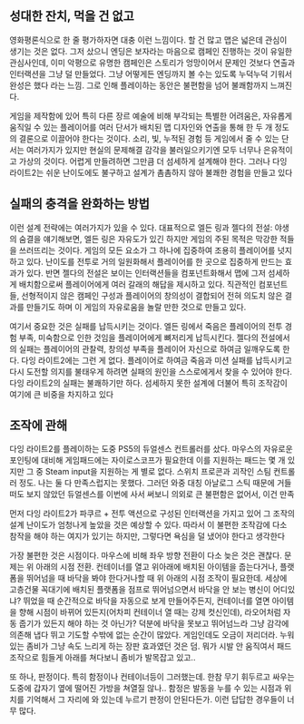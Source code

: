## 성대한 잔치, 먹을 건 없고

영화평론식으로 한 줄 평가하자면 대충 이런 느낌이다. 할 건 많고 맵은 넓은데 관심이 생기는 것은 없다. 그저 샀으니 엔딩은 보자라는 마음으로 캠페인 진행하는 것이 유일한 관심사인데, 이미 악평으로 유명한 캠페인은 스토리가 엉망이어서 문제인 것보다 연출과 인터랙션을 그냥 덜 만들었다. 그냥 어떻게든 엔딩까지 볼 수는 있도록 누덕누덕 기워서 완성은 했다 라는 느낌. 그로 인해 플레이하는 동안은 불편함을 넘어 불쾌함까지 느껴진다.

게임을 제작함에 있어 특히 다른 장르 예술에 비해 부각되는 특별한 어려움은, 자유롭게 움직일 수 있는 플레이어를 여러 단서가 배치된 맵 디자인와 연출을 통해 한 두 개 정도의 결론으로 이끌어야 한다는 것이다. 소리, 빛, 누적된 경험 등 게임에서 줄 수 있는 단서는 여러가지가 있지만 현실의 문제해결 감각을 불러일으키기엔 모두 너무나 은유적이고 가상의 것이다. 어렵게 만들려하면 그만큼 더 섬세하게 설계해야 한다. 그러나 다잉 라이트2는 쉬운 난이도에도 불구하고 설계가 촘촘하지 않아 불쾌한 경험을 만들고 있다

## 실패의 충격을 완화하는 방법

이런 설계 전략에는 여러가지가 있을 수 있다. 대표적으로 엘든 링과 젤다의 전설: 야생의 숨결을 얘기해보면, 엘든 링은 자유도가 있긴 하지만 게임의 주된 목적은 막강한 적들을 쓰러뜨리는 것이다. 게임의 모든 요소가 그 하나에 집중하여 조용히 플레이어를 넛지하고 있다. 난이도를 전투로 거의 일원화해서 플레이어를 한 곳으로 집중하게 만드는 효과가 있다. 반면 젤다의 전설은 보이는 인터랙션들을 컴포넌트화해서 맵에 그저 섬세하게 배치함으로써 플레이어에게 여러 갈래의 해답을 제시하고 있다. 직관적인 컴포넌트들, 선형적이지 않은 캠페인 구성과 플레이어의 창의성이 결합되어 전혀 의도치 않은 결과를 만들기도 하며 이 게임의 자유로움을 놀랄 만한 것으로 만들고 있다. 

여기서 중요한 것은 실패를 납득시키는 것이다. 엘든 링에서 죽음은 플레이어의 전투 경험 부족, 미숙함으로 인한 것임을 플레이어에게 뼈저리게 납득시킨다. 젤다의 전설에서의 실패는 플레이어의 관찰력, 창의성 부족을 플레이어 자신으로 하여금 일깨우도록 한다. 다잉 라이트2에는 그런 게 없다. 플레이어로 하여금 죽음과 미션 실패를 납득시키고 다시 도전할 의지를 불태우게 하려면 실패의 원인을 스스로에게서 찾을 수 있어야 한다. 다잉 라이트2의 실패는 불쾌하기만 하다. 섬세하지 못한 설계에 더불어 특히 조작감이 여기에 큰 비중을 차지하고 있다

## 조작에 관해

다잉 라이트2를 플레이하는 도중 PS5의 듀얼센스 컨트롤러를 샀다. 마우스의 자유로운 포인팅에 대비해 게임패드에는 자이로스코프가 필요한데 이를 지원하는 패드는 몇 개 있지만 그 중 Steam input을 지원하는 게 별로 없다. 스위치 프로콘과 괴작인 스팀 컨트롤러 정도. 나는 둘 다 만족스럽지는 못했다. 그러던 와중 대칭 아날로그 스틱 때문에 거들떠도 보지 않았던 듀얼센스를 이번에 사서 써보니 의외로 큰 불편함은 없어서, 이건 만족

먼저 다잉 라이트2가 파쿠르 + 전투 액션으로 구성된 인터랙션을 가지고 있어 그 조작의 설계 난이도가 엄청나게 높았을 것은 예상할 수 있다. 따라서 이 불편한 조작감에 다소 참작을 해야 하는 여지가 있기는 하지만, 그렇다면 욕심을 덜 냈어야 한다고 생각한다

가장 불편한 것은 시점이다. 마우스에 비해 좌우 방향 전환이 다소 늦은 것은 괜찮다. 문제는 위 아래의 시점 전환. 컨테이너를 열고 위아래에 배치된 아이템을 줍는다거나, 플랫폼을 뛰어넘을 때 바닥을 봐야 한다거나할 때 위 아래의 시점 조작이 필요한데. 세상에 고층건물 꼭대기에 배치된 플랫폼을 점프로 뛰어넘으면서 바닥을 안 보는 병신이 어디있냐? 뛰었을 때 순간적으로 바닥을 자동으로 보게 만들어주든지, 컨테이너를 열면 아이템을 향해 시점이 바뀌어 있든지(어차피 컨테이너 열 때는 강제 컷신인데), 라오어처럼 자동 줍기가 있든지 해야 하는 것 아닌가? 덕분에 바닥을 못보고 뛰어넘느라 그냥 감각에 의존해 냅다 뛰고 기도할 수밖에 없는 순간이 많았다. 게임인데도 오금이 저리더라. 누워있는 좀비가 그냥 속도 느리게 하는 장판 효과였던 것은 덤. 뭐가 시발 안 움직여서 패드 조작으로 힘들게 아래를 쳐다보니 좀비가 발목잡고 있고.. 

또 하나, 판정이다. 특히 함정이나 컨테이너등이 그러했는데. 한참 무기 휘두르고 싸우는 도중에 갑자기 옆에 떨어진 가방을 쳐열질 않나.. 함정은 발동을 누를 수 있는 시점과 위치를 기억해서 그 자리에 와 있는데 누르기 판정이 안된다든가. 이런 답답한 경우들이 너무 많다. 